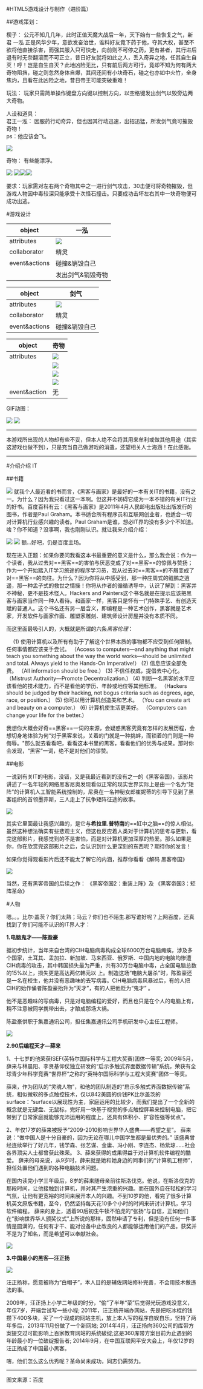 #HTML5游戏设计与制作（进阶篇）

##游戏策划：

 楔子： 公元不知几几年，此时正值天魔大战后一年，天下始有一些恢复之气，新君  一泓  正是风华少年，意欲发奋治世，谁料好友竟下药于他，夺其大权，甚至不欲将他直接杀害，而强其服入只可快走，向前则不可停之药，更有甚者，其行进后退有时无奈翻滚而不可正立，昔日好友就将如此之人，丢入奇异之地，任其自生自灭！哼！岂是自生自灭？此地凶险无比，只有前后两方可行，竟却不知为何有两大奇物阻挡，碰之则忽然身体自爆，其间还间有小块奇石，碰之也亦如中火竹，全身焦灼，且看在此凶险之地，昔日帝王可能突破重难！  

 玩法： 玩家只需简单操作键盘方向键以控制方向，以空格键发出剑气以毁旁边两大奇物。  

 人设和道具：  
 君王一泓： 因服药行动奇异，但也因其行动迅速，出招迅猛，所发剑气竟可摧毁奇物！  
 ps：他应该会飞。

 ![](无标题3.png)

 奇物： 有些能漂浮。
 
 ![](无标题8.png)
 ![](无标题15.png)![](无标题11.png)![](无标题13.png)  

要求：玩家需对左右两个奇物其中之一进行剑气攻击，30击便可将奇物摧毁，但游戏人物因中毒较深只能承受十次怪石撞击。只要成功击坏左右其中一块奇物便可成功出逃。

#游戏设计


|object|一泓|
|---|---|
|attributes|![](无标题3.png)
|collaborator|精灵|
|event&actions|碰撞&销毁自己|
||发出剑气&销毁奇物|

|object|剑气|
|---|---|
|attributes|![](8.png)|
|collaborator|精灵|
|event&actions|碰撞&销毁自己|

|object|奇物|
|---|---|
|attributes|![](无标题8.png)
||![](无标题15.png)|
||![](无标题11.png)|
||![](无标题13.png)|
|event&action|无|

GIF动图：

![](GIF2.gif)
![](GIF3.gif)

------
本游戏所出现的人物却有些不妥，但本人绝不会将其用来牟利或做其他用途（其实这游戏也做不到），只是充当自己做游戏的消遣，还望相关人士海涵！在此感谢。










---
#介绍介绍   IT

##书籍

![](c.png)
就我个人最近看的书而言，《黑客与画家》是最好的一本有关IT的书籍，没有之一。为什么？因为我只看过这一本啊。但这并不妨碍它成为一本不错的有关IT行业的好书。百度百科有云：《黑客与画家》是2011年4月人民邮电出版社出版发行的图书，作者是Paul Graham。本书适合所有程序员和互联网创业者，也适合一切对计算机行业感兴趣的读者。Paul Graham是谁，想必IT界的没有多少个不知道。啥？你不知道？没事啊，我也刚刚认识。就让我来介绍介绍：

![](z.png)
![](x.png)
额...好吧，仍是百度主场。

现在进入正题：如果你要问我看这本书最重要的意义是什么，那么我会说：作为一个读者，我从过去对==黑客==的害怕与厌恶变成了对==黑客==的惊佩与赞扬；作为一个开始踏入IT学习旅途的程序学习员，我从过去对==黑客==的不屑变成了对==黑客==的向往。为什么？因为你将从中感受到，那一种庄周式的鲲鹏之逍遥，那一种孟子式的救世之情操！你将从作者的循循诱导中，认识了解到：黑客并不神秘，更不是技术怪人。Hackers and Painters这个书名就是在提示应该把黑客与画家当作同一种人看待。和画家一样，黑客只是怀有一门特殊手艺、有创造天赋的普通人。这个书名还有另一层含义，即编程是一种艺术创作，黑客就是艺术家，开发软件与画家作画、雕塑家雕刻、建筑师设计房屋并没有本质不同。

而这里面最吸引人的，大概就是所谓的六条*黑客伦理*：

　 (1) 使用计算机以及所有有助于了解这个世界本质的事物都不应受到任何限制。任何事情都应该亲手尝试。
（Access to computers—and anything that might teach you something about the way the world works—should be unlimited and total. Always yield to the Hands-On Imperative!）
(2) 信息应该全部免费。
（All information should be free.）
(3) 不信任权威，提倡去中心化。
（Mistrust Authority—Promote Decentralization.）
(4) 判断一名黑客的水平应该看他的技术能力，而不是看他的学历、年龄或地位等其他标准。
（Hackers should be judged by their hacking, not bogus criteria such as degrees, age, race, or position.）
(5) 你可以用计算机创造美和艺术。
（You can create art and beauty on a computer.）
(6) 计算机使生活更美好。
（Computers can change your life for the better.）

我想你大概会好奇==黑客==一词的来源，会疑惑黑客究竟有怎样的发展历程，会想切身地体验为何“对于黑客来说，关着的门就是一种挑衅，而锁着的门则是一种侮辱。"那么就去看看吧，看看这本书里的黑客，看看他们的优秀与成果。那时你会发现，“黑客”一词，绝不是对他们的谬赞。 

##电影

一说到有关IT的电影，没错，又是我最近看到的没有之一的《黑客帝国》，该影片讲述了一名年轻的网络黑客尼奥发现看似正常的现实世界实际上是由一个名为“矩阵”的计算机人工智能系统控制的，尼奥在一名神秘女郎崔妮蒂的引导下见到了黑客组织的首领墨菲斯，三人走上了抗争矩阵征途的故事。

![](n.png)

其实它里面最让我感兴趣的，是它与**希拉里.普特南**的==缸中之脑==的惊人相似。虽然这种想法确实有些悲观主义，但这也反应着人类对于计算机的思考与更新，看完这部影片，我感觉到的不是害怕，而是对计算机更加深厚的热爱。那么如果是你，你在欣赏完这部影片之后，会认识到什么更深刻的东西呢？期待你的发言！

如果你觉得观看影片后还不能太了解它的内涵，推荐你看看《解码 黑客帝国》

![](v.jpg)

当然，还有黑客帝国的后续之作：
《黑客帝国2：重装上阵》及 《黑客帝国3：矩阵革命》

#人物

嗯。。。比尔·盖茨？你们太熟；马云？你们也不陌生.那写谁好呢？上网百度，还真找到了你们可能不认识的IT界人才：

**1.电脑鬼才——陈盈豪**

据初步统计，当年来自台湾的CIH电脑病毒构成全球6000万台电脑瘫痪，涉及多个国家，土耳其、孟加拉、新加坡、马来西亚、俄罗斯、中国内地的电脑均惨遭CIH病毒的攻击，其中韩国损失最为严重，共有30万台电脑中毒，占全国电脑总数的15%以上，损失更是高达两亿韩元以 上。制造这场“电脑大屠杀”时，陈盈豪还是一名在校生，他并没有恶趣味的去写病毒。CIH电脑病毒风暴过后，有的人把CIH的始作俑者陈盈豪抬升为“天才”，有的人把他贬为“鬼才” 。

他不是恶趣味的写病毒，只是对电脑编程的爱好，而且也只是在个人的电脑上有，稍不注意被同学携带出去，才酿成那场大祸。

陈盈豪供职于集嘉通讯公司，担任集嘉通讯公司手机研发中心主任工程师。

![](01.jpg)

**2.90后编程天才—薛来**

1、十七岁的他荣获ISEF(英特尔国际科学与工程大奖赛)团体一等奖;
2009年5月，薛来与林晨阳、李贤基仰仗独立研发的“启示多触式界面数据传输”系统，荣获有全球青少年科学竞赛“世界杯”之称的“英特尔国际科学与工程大奖赛”团体一等奖。

薛来，作为团队的“灵魂人物”，和他的团队制造的“启示多触式界面数据传输”系统，相似微软的多点触控技术，仅以842美圆的价钱PK比尔盖茨的surface：“surface以展现性为主，家庭运用的比较少，而我们提出了一个全新的概念就是无键盘、无鼠标，完好用一块基于视觉的多点触控屏幕来控制电脑，把它带到了日常家庭就能够充沛运用的程度上，还具有体积小、扩容性强等优点”。

2、年仅17岁的薛来被授予“2009-2010影响世界华人盛典——希望之星”。
薛来说：“做中国人是十分自豪的，因为无论在哪儿中国学生都是最优秀的。”
该盛典曾经连续举行了好几年，钱学森、张艺谋、金庸、冯小刚、李连杰、杨紫琼……社会各界顶尖人士都曾获此殊荣。
3、薛来获得的成果得益于对计算机软件编程的酷爱。
薛来的母亲说，从9岁时，薛来就是她和她身边的同事们的“计算机工程师”，担任处置他们遇到的各种电脑技术问题。

在国内读完小学三年级后，8岁的薛来随母亲前往斯洛伐克。他说，在斯洛伐克的那段时间，让他接触到计算机，并对其产生浓重的兴趣。而在国外自在轻松的学习气氛，让他有更宽裕的时间来展开本人的兴趣。不到10岁的他，看完了很多计算机英文原版书籍，至今，仍然坚持每天花10多个小时的时间来研讨计算机，学习软件编程。
薛来的身上，透着90后初生牛犊不怕虎的“张扬”与自信，正如他们在“影响世界华人颁奖仪式”上所说的那样，固然申请了专利，但是没有任何一件事情是圆满的，任何有才干、能对设备中止改良的人都能够运用他们的产品。获奖并不是为了知名，而是希望可以奉献社会。

![](02.png)

**3.中国最小的黑客—汪正扬**

![](03.jpg)  

汪正扬称，愿意被称为“白帽子”，本人目的是辅佐网站修补完善，不会用技术做违法的事。

2009年，汪正扬上小学二年级的时分，“偷”了半年“菜”后觉得光玩游戏没意义，年仅7岁，开端尝试写一些小程;
2011年，汪正扬开端办网站，先是把吃冰棍的钱攒下400多块，买了一个现成的网站主机，放上本人写的程序自娱自乐，坚持了两年多后，2013年11月份做了一个新网站;
2014年4月，汪正扬向360公司的库带方案提交过可能影响上百家教育网站的系统破绽;这是360库带方案目前为止遇到的年龄最小的一位破绽报告者;
2014年9月，在中国互联网平安大会上，年仅12岁的汪正扬成了中国最小黑客。

嗐，他们怎么这么优秀呢？革命尚未成功，同志仍需努力。

---
图文来源：百度







